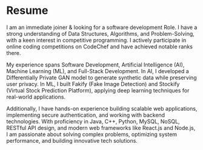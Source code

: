 # Resume

I am an immediate joiner & looking for a software development Role. I have a strong understanding of Data Structures, Algorithms, and Problem-Solving, with a keen interest in competitive programming. I actively participate in online coding competitions on CodeChef and have achieved notable ranks there. 

My experience spans Software Development, Artificial Intelligence (AI), Machine Learning (ML), and Full-Stack Development. In AI, I developed a Differentially Private GAN model to generate synthetic data while preserving user privacy. In ML, I built Fakify (Fake Image Detection) and Stockify (Virtual Stock Prediction Platform), applying deep learning techniques for real-world applications.

Additionally, I have hands-on experience building scalable web applications, implementing secure authentication, and working with backend technologies. With proficiency in Java, C++, Python, MySQL, NoSQL, RESTful API design, and modern web frameworks like React.js and Node.js, I am passionate about solving complex problems, optimizing system performance, and building innovative tech solutions.
